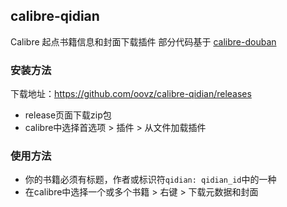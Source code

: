 ## calibre-qidian
Calibre 起点书籍信息和封面下载插件
部分代码基于 [calibre-douban](https://github.com/fugary/calibre-douban)

### 安装方法

下载地址：https://github.com/oovz/calibre-qidian/releases

* release页面下载zip包
* calibre中选择首选项 > 插件 > 从文件加载插件

### 使用方法

* 你的书籍必须有标题，作者或标识符```qidian: qidian_id```中的一种
* 在calibre中选择一个或多个书籍 > 右键 > 下载元数据和封面